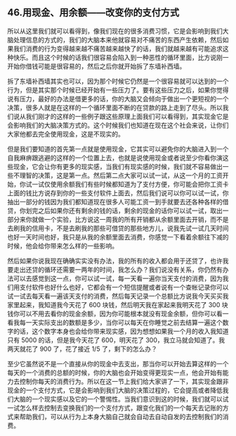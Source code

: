 ## 46.用现金、用余额——改变你的支付方式
所以从这里我们就可以看得到，像我们现在的很多消费习惯，它是会影响到我们大脑处理信息的方式的，我们的大脑本来他就容易对不痛苦的东西产生依赖，然后如果我们消费的行为变得越来越不痛苦越来越快了的话，我们就越来越有可能追求这种快乐。而且这个时候的话我们很容易会陷入到一种恶性的循环里面，比方说刚一开始你借钱可能是很容易的，然后之后你就开始拆了东墙补西墙。


拆了东墙补西墙其实也可以，因为那个时候它仍然是一个很容易就可以达到的一个行为，但是其实那个时候已经开始有一些压力了。要有这些压力之后，如果你觉得说有压力，最好的办法是借更多的话，你的大脑又会倾向于做出一个更短视的一个决策，很多人就是在这样的一个循环里面不断的在贷款的路上走到了尽头。所以我们说从我们刚才的这样的一些例子跟这些原理上面我们可以看得到，其实现金它是会影响我们的大脑决策方式的。这个时候我们也知道在现在这个社会来说，让你们大家他都去完全使用现金，这是不现实的。


但是我们要知道的首先第一点就是使用现金，它其实可以避免你的大脑进入到一个自我麻痹跟逃避的这样的一个位置上去，也就是说使用现金或者说至少你看你演这些现金，它会让你有更多的现实感，当我们有现实感的时候，我们就不容易做出一些不理智的决策，这是第一点。然后第二点大家可以试一试，从这一个月的工资开始，你试一试仅使用余额我们有些时候都知道为了支付方便，你可能会把你工资卡上面的钱比方说存到你的一些支付软件上面去，然后我们说可以你可以试一试，你抽出一部分的钱因为我们都知道现在很多人可能工资一到手就要去还各种各样的借贷，你划完之后如果你还有剩余的钱的话，剩余的现金的话你可以试一试，取出一部分来你就做一个实验，比方说这一周我的所有开销都从余额里面去开销，而不是去刷我的信用卡，不是去刷我的那些可借贷的那些地方儿，说我先试一试几天时间也好一天时间也好，我只是从我的余额里面去消费，你感觉一下看着余额往下减的时候，他会给你带来怎么样的一些影响。


然后如果你说我现在确确实实没有办法，我的所有的收入都会用于还贷了，也许我要走出还贷的循环还需要一两年的时间，我怎么办？我们说没有关系，你仍然有办法可以去感觉到这一点，你可以试一试，每一天看一遍你当天支付的消费，因为我们用支付软件也好什么也好，它都会有一个短信提醒或者说有一个查帐记录你可以试一试去每天看一遍该天支付的消费，然后每天记录一个总额比方说我今天买买我家里起来，我知道我今天花了 600 块钱，然后明天我在家起来我明天花了 300 块钱你可以不用去看你的现金余额，因为你可能根本就没有现金余额，但你可以看一看我每一天实际支出的数额是多少，当你可以每天在你睡觉之前去结算一遍这个数字的话，这个数字本身也会给你带来现实感，因为想想如果我一个月的收入我知道只有 5000 的话，但是我今天花了 600，明天花了 300，我立马就会知道了。我两天就花了 900 了，花了接近 1/5 了，剩下的怎么办？


至少它虽然说不是一个直接从你的现金中去支出，那当你可以开始去算这样的一个每天的一个消费的总额的时候，你的大脑也会开始变得更现实一点，他会开始有能力去控制你每天的消费行为。所以在这一节上我们给大家讲了一下，其实现金跟非现金的一个支付方式，它是会影响到我们大脑的决策过程的，它会提高或者降低我们大脑的一个现实感以及它的一个警惕性。当我们意识到这的时候，我们就可以试一试怎么样去控制去变换我们的一个支付方式，跟变化我们的一个每天去记账的方式来帮助我们，可以从行为上本身大脑自己就会自动去自动自发的去控制我们的消费。

